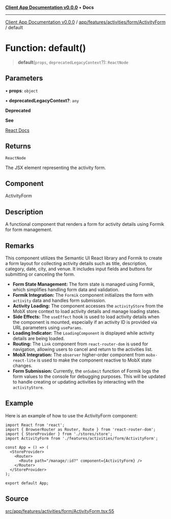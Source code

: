 [**Client App Documentation v0.0.0**](../../../../../../README.md) • **Docs**

***

[Client App Documentation v0.0.0](../../../../../../README.md) / [app/features/activities/form/ActivityForm](../README.md) / default

# Function: default()

> **default**(`props`, `deprecatedLegacyContext`?): `ReactNode`

## Parameters

• **props**: `object`

• **deprecatedLegacyContext?**: `any`

**Deprecated**

**See**

[React Docs](https://legacy.reactjs.org/docs/legacy-context.html#referencing-context-in-lifecycle-methods)

## Returns

`ReactNode`

The JSX element representing the activity form.

## Component

ActivityForm

## Description

A functional component that renders a form for activity details using Formik for form management.

## Remarks

This component utilizes the Semantic UI React library and Formik to create a form layout
for collecting activity details such as title, description, category, date, city, and venue.
It includes input fields and buttons for submitting or canceling the form.

- **Form State Management:** The form state is managed using Formik, which simplifies handling form data and validation.
- **Formik Integration:** The `Formik` component initializes the form with `activity` data and handles form submission.
- **Activity Loading:** The component accesses the `activityStore` from the MobX store context to load activity details and manage loading states.
- **Side Effects:** The `useEffect` hook is used to load activity details when the component is mounted, especially if an activity ID is provided via URL parameters using `useParams`.
- **Loading Indicator:** The `LoadingComponent` is displayed while activity details are being loaded.
- **Routing:** The `Link` component from `react-router-dom` is used for navigation, allowing users to cancel and return to the activities list.
- **MobX Integration:** The `observer` higher-order component from `mobx-react-lite` is used to make the component reactive to MobX state changes.
- **Form Submission:** Currently, the `onSubmit` function of Formik logs the form values to the console for debugging purposes. This will be updated to handle creating or updating activities by interacting with the `activityStore`.

## Example

Here is an example of how to use the ActivityForm component:
```tsx
import React from 'react';
import { BrowserRouter as Router, Route } from 'react-router-dom';
import { StoreProvider } from './stores/store';
import ActivityForm from './features/activities/form/ActivityForm';

const App = () => (
  <StoreProvider>
    <Router>
      <Route path="/manage/:id?" component={ActivityForm} />
    </Router>
  </StoreProvider>
);

export default App;
```

## Source

[src/app/features/activities/form/ActivityForm.tsx:55](https://github.com/jimmykurian/Reactivities/blob/dbc3ed866e1f645e56a07b30e597ad4448fbda7a/client-app/src/app/features/activities/form/ActivityForm.tsx#L55)
